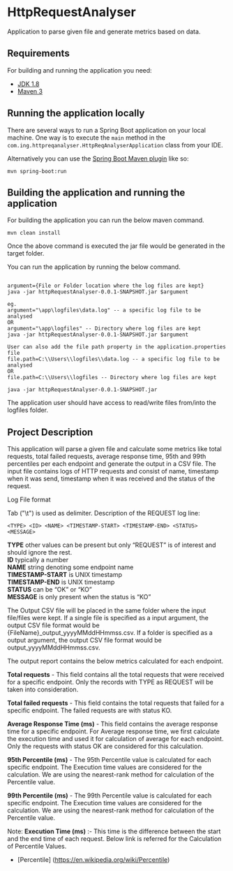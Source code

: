 # HttpRequestAnalyser
 Application to parse given file and generate metrics based on data.

## Requirements

For building and running the application you need:

- [JDK 1.8](http://www.oracle.com/technetwork/java/javase/downloads/jdk8-downloads-2133151.html)
- [Maven 3](https://maven.apache.org)

## Running the application locally 

There are several ways to run a Spring Boot application on your local machine. One way is to execute the `main` method in the `com.ing.httpreqanalyser.HttpReqAnalyserApplication` class from your IDE.

Alternatively you can use the [Spring Boot Maven plugin](https://docs.spring.io/spring-boot/docs/current/reference/html/build-tool-plugins-maven-plugin.html) like so:

```shell
mvn spring-boot:run
```

## Building the application and running the application

For building the application you can run the below maven command.

```shell
mvn clean install
```

Once the above command is executed the jar file would be generated in the target folder.

You can run the application by running the below command.

```shell

argument={File or Folder location where the log files are kept}
java -jar httpRequestAnalyser-0.0.1-SNAPSHOT.jar $argument

eg.
argument="\app\logfiles\data.log" -- a specific log file to be analysed
OR
argument="\app\logfiles" -- Directory where log files are kept
java -jar httpRequestAnalyser-0.0.1-SNAPSHOT.jar $argument

User can also add the file path property in the application.properties file
file.path=C:\\Users\\logfiles\\data.log -- a specific log file to be analysed
OR
file.path=C:\\Users\\logfiles -- Directory where log files are kept

java -jar httpRequestAnalyser-0.0.1-SNAPSHOT.jar

```
The application user should have access to read/write files from/into the logfiles folder.

## Project Description

This application will parse a given file and calculate some metrics like total requests, total failed requests, average response time, 95th and 99th percentiles per each endpoint and generate the output in a CSV file.
The input file contains logs of HTTP requests and consist of name, timestamp when it was send, timestamp when it was received and the status of the request. 

Log File format

Tab ("\t") is used as delimiter. Description of the REQUEST log line:
```
<TYPE> <ID> <NAME> <TIMESTAMP-START> <TIMESTAMP-END> <STATUS> <MESSAGE>
```
**TYPE** other values can be present but only “REQUEST” is of interest and should ignore the rest.<br/>
**ID** typically a number<br/>
**NAME** string denoting some endpoint name<br/>
**TIMESTAMP-START** is UNIX timestamp<br/>
**TIMESTAMP-END** is UNIX timestamp<br/>
**STATUS** can be “OK” or “KO”<br/>
**MESSAGE** is only present when the status is “KO”<br/>

The Output CSV file will be placed in the same folder where the input file/files were kept.
If a single file is specified as a input argument, the output CSV file format would be {FileName}_output_yyyyMMddHHmmss.csv.
If a folder is specified as a output argument, the output CSV file format would be output_yyyyMMddHHmmss.csv.

The output report contains the below metrics calculated for each endpoint.

**Total requests** - This field contains all the total requests that were received for a specific endpoint.
				 Only the records with TYPE as REQUEST will be taken into consideration.

**Total failed requests** - This field contains the total requests that failed for a specific endpoint. The failed requests are with status KO.

**Average Response Time (ms)** - This field contains the average response time for a specific endpoint. 
For Average response time, we first calculate the execution time and used it for calculation of average for each endpoint.
Only the requests with status OK are considered for this calculation.

**95th Percentile (ms)** - The 95th Percentile value is calculated for each specific endpoint. The Execution time values are considered for the calculation.
We are using the nearest-rank method for calculation of the Percentile value.

**99th Percentile (ms)** - The 99th Percentile value is calculated for each specific endpoint. The Execution time values are considered for the calculation.
We are using the nearest-rank method for calculation of the Percentile value.

Note:
**Execution Time (ms)** :- This time is the difference between the start and the end time of each request.
Below link is referred for the Calculation of Percentile Values.
- [Percentile] (https://en.wikipedia.org/wiki/Percentile)
